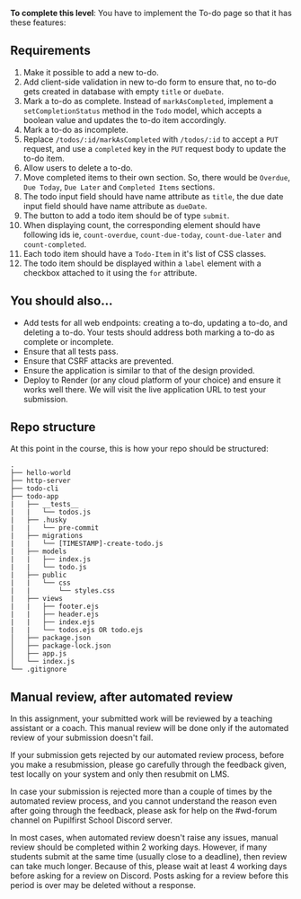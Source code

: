 **To complete this level**: You have to implement the To-do page so that it has these features:

## Requirements

1. Make it possible to add a new to-do.
2. Add client-side validation in new to-do form to ensure that, no to-do gets created in database with empty `title` or `dueDate`.
3. Mark a to-do as complete. Instead of `markAsCompleted`, implement a `setCompletionStatus` method in the `Todo` model, which accepts a boolean value and updates the to-do item accordingly.
4. Mark a to-do as incomplete. 
5. Replace `/todos/:id/markAsCompleted` with `/todos/:id` to accept a `PUT` request, and use a `completed` key in the `PUT` request body to update the to-do item.
6. Allow users to delete a to-do.
7. Move completed items to their own section. So, there would be `Overdue`, `Due Today`, `Due Later` and `Completed Items` sections.
8. The todo input field should have name attribute as `title`, the due date input field should have name attribute as `dueDate`. 
9. The button to add a todo item should be of type `submit`.
10. When displaying count, the corresponding element should have following ids ie, `count-overdue`, `count-due-today`, `count-due-later` and `count-completed`.
11. Each todo item should have a `Todo-Item` in it's list of CSS classes.
12. The todo item should be displayed within a `label` element with a checkbox attached to it using the `for` attribute.

## You should also...

* Add tests for all web endpoints: creating a to-do, updating a to-do, and deleting a to-do. Your tests should address both marking a to-do as complete or incomplete. 
* Ensure that all tests pass.
* Ensure that CSRF attacks are prevented.
* Ensure the application is similar to that of the design provided.
* Deploy to Render (or any cloud platform of your choice) and ensure it works well there. We will visit the live application URL to test your submission.

## Repo structure

At this point in the course, this is how your repo should be structured:

```
.
├── hello-world
├── http-server
├── todo-cli
├── todo-app
|   ├── __tests__
|   |   └── todos.js
|   ├── .husky
|   |   └── pre-commit
|   ├── migrations
|   |   └── [TIMESTAMP]-create-todo.js
|   ├── models
|   |   ├── index.js
|   |   └── todo.js
|   ├── public
|   |   └── css
|   |       └── styles.css
|   ├── views
|   |   ├── footer.ejs
|   |   ├── header.ejs
|   |   ├── index.ejs
|   |   └── todos.ejs OR todo.ejs
│   ├── package.json
│   ├── package-lock.json
│   ├── app.js
│   └── index.js
└── .gitignore
```
## Manual review, after automated review

In this assignment, your submitted work will be reviewed by a teaching assistant or a coach. This manual review will be done only if the automated review of your submission doesn't fail.

If your submission gets rejected by our automated review process, before you make a resubmission, please go carefully through the feedback given, test locally on your system and only then resubmit on LMS.

In case your submission is rejected more than a couple of times by the automated review process, and you cannot understand the reason even after going through the feedback, please ask for help on the #wd-forum channel on Pupilfirst School Discord server.

In most cases, when automated review doesn't raise any issues, manual review should be completed within 2 working days. However, if many students submit at the same time (usually close to a deadline), then review can take much longer. Because of this, please wait at least 4 working days before asking for a review on Discord. Posts asking for a review before this period is over may be deleted without a response.
